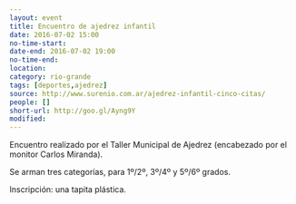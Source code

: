 ```yaml
---
layout: event 
title: Encuentro de ajedrez infantil
date: 2016-07-02 15:00
no-time-start: 
date-end: 2016-07-02 19:00
no-time-end: 
location: 
category: rio-grande
tags: [deportes,ajedrez]
source: http://www.surenio.com.ar/ajedrez-infantil-cinco-citas/
people: []
short-url: http://goo.gl/Ayng9Y
modified: 
---
```


Encuentro realizado por el Taller Municipal de Ajedrez (encabezado por el monitor Carlos Miranda).

Se arman tres categorías, para 1º/2º, 3º/4º y 5º/6º grados. 

Inscripción: una tapita plástica.


